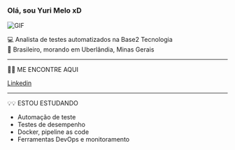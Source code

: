 <h3> Olá, sou Yuri Melo xD </h3>

![GIF](https://thumbs.gfycat.com/CheerfulScholarlyApe-small.gif)

💻 Analista de testes automatizados na Base2 Tecnologia    
🏡 Brasileiro, morando em Uberlândia, Minas Gerais

---------------------------------------------------------------------------------
🔎🔎 ME ENCONTRE AQUI

[Linkedin](https://www.linkedin.com/in/yuri-melo-1a1a52116/)


---------------------------------------------------------------------------------
💡💡 ESTOU ESTUDANDO

- Automação de teste
- Testes de desempenho
- Docker, pipeline as code
- Ferramentas DevOps e monitoramento
